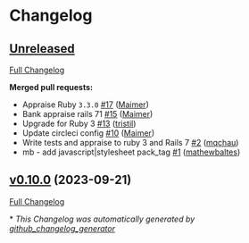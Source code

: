 # Changelog

## [Unreleased](https://github.com/appfolio/ae_skip_asset_pipeline/tree/HEAD)

[Full Changelog](https://github.com/appfolio/ae_skip_asset_pipeline/compare/v0.10.0...HEAD)

**Merged pull requests:**

- Appraise Ruby `3.3.0` [\#17](https://github.com/appfolio/ae_skip_asset_pipeline/pull/17) ([Maimer](https://github.com/Maimer))
- Bank appraise rails 71 [\#15](https://github.com/appfolio/ae_skip_asset_pipeline/pull/15) ([Maimer](https://github.com/Maimer))
- Upgrade for Ruby 3 [\#13](https://github.com/appfolio/ae_skip_asset_pipeline/pull/13) ([tristil](https://github.com/tristil))
- Update circleci config [\#10](https://github.com/appfolio/ae_skip_asset_pipeline/pull/10) ([Maimer](https://github.com/Maimer))
- Write tests and appraise to ruby 3 and Rails 7 [\#2](https://github.com/appfolio/ae_skip_asset_pipeline/pull/2) ([mqchau](https://github.com/mqchau))
- mb - add javascript|stylesheet pack\_tag [\#1](https://github.com/appfolio/ae_skip_asset_pipeline/pull/1) ([mathewbaltes](https://github.com/mathewbaltes))

## [v0.10.0](https://github.com/appfolio/ae_skip_asset_pipeline/tree/v0.10.0) (2023-09-21)

[Full Changelog](https://github.com/appfolio/ae_skip_asset_pipeline/compare/94430b827a030a65d97d2eeddcd1b6373bfbf5a7...v0.10.0)



\* *This Changelog was automatically generated by [github_changelog_generator](https://github.com/github-changelog-generator/github-changelog-generator)*
